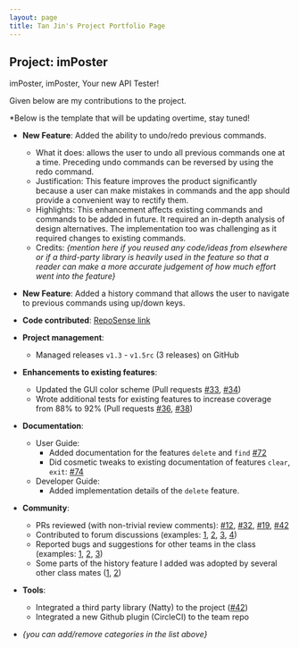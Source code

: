 ```yaml
---
layout: page
title: Tan Jin's Project Portfolio Page
---
```


## Project: imPoster

imPoster, imPoster, Your new API Tester!

Given below are my contributions to the project.

\*Below is the template that will be updating overtime, stay tuned!

- **New Feature**: Added the ability to undo/redo previous commands.

  - What it does: allows the user to undo all previous commands one at a time.
    Preceding undo commands can be reversed by using the redo command.
  - Justification: This feature improves the product significantly because a
    user can make mistakes in commands and the app should provide a convenient
    way to rectify them.
  - Highlights: This enhancement affects existing commands and commands to be
    added in future. It required an in-depth analysis of design alternatives.
    The implementation too was challenging as it required changes to existing
    commands.
  - Credits: _{mention here if you reused any code/ideas from elsewhere or if a
    third-party library is heavily used in the feature so that a reader can make
    a more accurate judgement of how much effort went into the feature}_

- **New Feature**: Added a history command that allows the user to navigate to
  previous commands using up/down keys.

- **Code contributed**:
  [RepoSense link](https://nus-cs2103-ay2021s2.github.io/tp-dashboard/?search=&sort=groupTitle&sortWithin=title&since=2021-02-19&timeframe=commit&mergegroup=&groupSelect=groupByRepos&breakdown=false&tabOpen=true&tabType=authorship&tabAuthor=tjtanjin&tabRepo=AY2021S2-CS2103T-T12-4%2Ftp%5Bmaster%5D&authorshipIsMergeGroup=false&authorshipFileTypes=)

- **Project management**:

  - Managed releases `v1.3` - `v1.5rc` (3 releases) on GitHub

- **Enhancements to existing features**:

  - Updated the GUI color scheme (Pull requests [\#33](), [\#34]())
  - Wrote additional tests for existing features to increase coverage from 88%
    to 92% (Pull requests [\#36](), [\#38]())

- **Documentation**:

  - User Guide:
    - Added documentation for the features `delete` and `find` [\#72]()
    - Did cosmetic tweaks to existing documentation of features `clear`, `exit`:
      [\#74]()
  - Developer Guide:
    - Added implementation details of the `delete` feature.

- **Community**:

  - PRs reviewed (with non-trivial review comments): [\#12](), [\#32](),
    [\#19](), [\#42]()
  - Contributed to forum discussions (examples: [1](), [2](), [3](), [4]())
  - Reported bugs and suggestions for other teams in the class (examples: [1](),
    [2](), [3]())
  - Some parts of the history feature I added was adopted by several other class
    mates ([1](), [2]())

- **Tools**:

  - Integrated a third party library (Natty) to the project ([\#42]())
  - Integrated a new Github plugin (CircleCI) to the team repo

- _{you can add/remove categories in the list above}_
